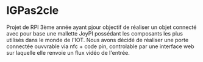 # IGPas2cle
Projet de RPI 3ème année ayant pjour objectif de réaliser un objet connecté avec pour base une mallette JoyPI possédant les composants les plus utilisés dans le monde de l'IOT. Nous avons décidé de réaliser une porte connectée ouvvrable via nfc + code pin, controlable par une interface web sur laquelle elle renvoie un flux vidéo de l'entrée. 
